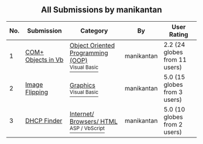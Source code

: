 ﻿<div align="center">

## All Submissions by manikantan

</div>

No.  | Submission | Category | By   | User Rating
---- | ---------- | -------- | ---- | -----------
1 | [COM\+ Objects in Vb<br />](https://github.com/Planet-Source-Code/manikantan-com-objects-in-vb__1-12199) | [Object Oriented Programming \(OOP\)<br /><sup>Visual Basic</sup>](../ByCategory/object-oriented-programming-oop__1-47.md) | manikantan | 2.2 (24 globes from 11 users)
2 | [Image Flipping<br />](https://github.com/Planet-Source-Code/manikantan-image-flipping__1-12294) | [Graphics<br /><sup>Visual Basic</sup>](../ByCategory/graphics__1-46.md) | manikantan | 5.0 (15 globes from 3 users)
3 | [DHCP Finder<br />](https://github.com/Planet-Source-Code/manikantan-dhcp-finder__4-6301) | [Internet/ Browsers/ HTML<br /><sup>ASP / VbScript</sup>](../ByCategory/internet-browsers-html__4-9.md) | manikantan | 5.0 (10 globes from 2 users)
